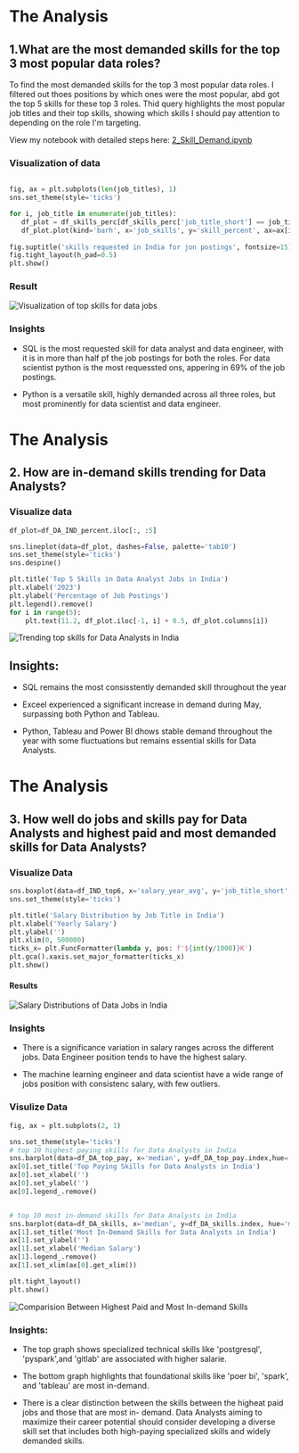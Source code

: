 # The Analysis

##  1.What are the most demanded skills for the top 3 most popular data roles?

To find the most demanded skills for the top 3 most popular data roles. I filtered out thoes positions by which ones were the most popular, abd got the top 5 skills for these top 3 roles. Thid query highlights the most popular job titles and their top skills, showing which skills I should pay attention to depending on the role I'm targeting.

View my notebook with detailed steps here:
[2_Skill_Demand.ipynb](1_Python_Project.ipynb\2_Skill_Demand.ipynb)

### Visualization of data

```python

fig, ax = plt.subplots(len(job_titles), 1)
sns.set_theme(style='ticks')

for i, job_title in enumerate(job_titles):
   df_plot = df_skills_perc[df_skills_perc['job_title_short'] == job_title].head(5)
   df_plot.plot(kind='barh', x='job_skills', y='skill_percent', ax=ax[i], title=job_title, legend=False)
    
fig.suptitle('skills requested in India for jon postings', fontsize=15)
fig.tight_layout(h_pad=0.5)
plt.show()

```

### Result

![Visualization of top skills for data jobs](1_Python_Project.ipynb/images/output.png)

### Insights

- SQL is the most requested skill for data analyst and data engineer, with it is in more than half pf the job postings for both the roles. For data scientist python is the most requessted ons, appering in 69% of the job postings.

- Python is a versatile skill, highly demanded across all three roles, but most prominently for data scientist and data engineer.



# The Analysis

## 2. How are in-demand skills trending for Data Analysts?

### Visualize data

```python
df_plot=df_DA_IND_percent.iloc[:, :5]

sns.lineplot(data=df_plot, dashes=False, palette='tab10')
sns.set_theme(style='ticks')
sns.despine()

plt.title('Top 5 Skills in Data Analyst Jobs in India')
plt.xlabel('2023')
plt.ylabel('Percentage of Job Postings')
plt.legend().remove()
for i in range(5):
    plt.text(11.2, df_plot.iloc[-1, i] + 0.5, df_plot.columns[i])

```

![Trending top skills for Data Analysts in India](1_Python_Project.ipynb/images/output2.png)

## Insights:
- SQL remains the most consisstently demanded skill
throughout the year

- Exceel experienced a significant increase in demand during May, surpassing both Python and Tableau.

- Python, Tableau and Power BI dhows stable demand throughout the year with some fluctuations but remains essential skills for Data Analysts.

# The Analysis

## 3. How well do jobs and skills pay for Data Analysts and highest paid and most demanded skills for Data Analysts?

### Visualize Data

```python
sns.boxplot(data=df_IND_top6, x='salary_year_avg', y='job_title_short',order=job_order)
sns.set_theme(style='ticks')

plt.title('Salary Distribution by Job Title in India')
plt.xlabel('Yearly Salary')
plt.ylabel('')
plt.xlim(0, 500000)
ticks_x= plt.FuncFormatter(lambda y, pos: f'${int(y/1000)}K')
plt.gca().xaxis.set_major_formatter(ticks_x)
plt.show()

```

#### Results

![Salary Distributions of Data Jobs in India](1_Python_Project.ipynb/images/output3.png)

### Insights

- There is a significance variation in salary ranges across the different jobs. Data Engineer position tends to have the highest salary.

- The machine learning engineer and data scientist have a wide range of jobs position with consistenc salary, with few outliers.


### Visulize Data

```python
fig, ax = plt.subplots(2, 1)

sns.set_theme(style='ticks')
# top 10 highest paying skills for Data Analysts in India
sns.barplot(data=df_DA_top_pay, x='median', y=df_DA_top_pay.index,hue='median', ax=ax[0], palette='dark:b_r')
ax[0].set_title('Top Paying Skills for Data Analysts in India')
ax[0].set_xlabel('')
ax[0].set_ylabel('')
ax[0].legend_.remove()


# top 10 most in-demand skills for Data Analysts in India
sns.barplot(data=df_DA_skills, x='median', y=df_DA_skills.index, hue='median', ax=ax[1], palette='dark:b_r')
ax[1].set_title('Most In-Demand Skills for Data Analysts in India')
ax[1].set_ylabel('')
ax[1].set_xlabel('Median Salary')
ax[1].legend_.remove()
ax[1].set_xlim(ax[0].get_xlim())

plt.tight_layout()
plt.show()

```

![Comparision Between Highest Paid and Most In-demand Skills](1_Python_Project.ipynb/images/output4.png)

### Insights:

- The top graph shows specialized technical skills like 'postgresql', 'pyspark',and 'gitlab' are associated with higher salarie.

- The bottom graph highlights that foundational skills like 'poer bi', 'spark', and 'tableau' are most in-demand.

- There is a clear distinction between the skills between the higheat paid jobs and those that are most in- demand. Data Analysts aiming to maximize their career potential should consider developing a diverse skill set that includes both high-paying specialized skills and widely demanded skills.
